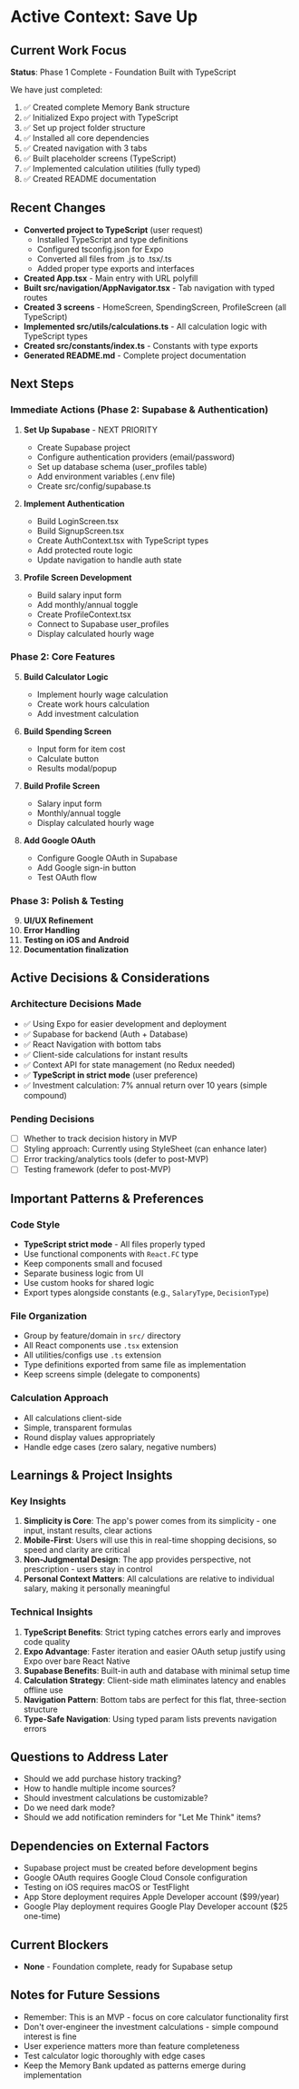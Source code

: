 # Active Context: Save Up

## Current Work Focus
**Status**: Phase 1 Complete - Foundation Built with TypeScript

We have just completed:
1. ✅ Created complete Memory Bank structure
2. ✅ Initialized Expo project with TypeScript
3. ✅ Set up project folder structure
4. ✅ Installed all core dependencies
5. ✅ Created navigation with 3 tabs
6. ✅ Built placeholder screens (TypeScript)
7. ✅ Implemented calculation utilities (fully typed)
8. ✅ Created README documentation

## Recent Changes
- **Converted project to TypeScript** (user request)
  - Installed TypeScript and type definitions
  - Configured tsconfig.json for Expo
  - Converted all files from .js to .tsx/.ts
  - Added proper type exports and interfaces
- **Created App.tsx** - Main entry with URL polyfill
- **Built src/navigation/AppNavigator.tsx** - Tab navigation with typed routes
- **Created 3 screens** - HomeScreen, SpendingScreen, ProfileScreen (all TypeScript)
- **Implemented src/utils/calculations.ts** - All calculation logic with TypeScript types
- **Created src/constants/index.ts** - Constants with type exports
- **Generated README.md** - Complete project documentation

## Next Steps

### Immediate Actions (Phase 2: Supabase & Authentication)
1. **Set Up Supabase** - NEXT PRIORITY
   - Create Supabase project
   - Configure authentication providers (email/password)
   - Set up database schema (user_profiles table)
   - Add environment variables (.env file)
   - Create src/config/supabase.ts

2. **Implement Authentication**
   - Build LoginScreen.tsx
   - Build SignupScreen.tsx
   - Create AuthContext.tsx with TypeScript types
   - Add protected route logic
   - Update navigation to handle auth state

3. **Profile Screen Development**
   - Build salary input form
   - Add monthly/annual toggle
   - Create ProfileContext.tsx
   - Connect to Supabase user_profiles
   - Display calculated hourly wage

### Phase 2: Core Features
5. **Build Calculator Logic**
   - Implement hourly wage calculation
   - Create work hours calculation
   - Add investment calculation

6. **Build Spending Screen**
   - Input form for item cost
   - Calculate button
   - Results modal/popup

7. **Build Profile Screen**
   - Salary input form
   - Monthly/annual toggle
   - Display calculated hourly wage

8. **Add Google OAuth**
   - Configure Google OAuth in Supabase
   - Add Google sign-in button
   - Test OAuth flow

### Phase 3: Polish & Testing
9. **UI/UX Refinement**
10. **Error Handling**
11. **Testing on iOS and Android**
12. **Documentation finalization**

## Active Decisions & Considerations

### Architecture Decisions Made
- ✅ Using Expo for easier development and deployment
- ✅ Supabase for backend (Auth + Database)
- ✅ React Navigation with bottom tabs
- ✅ Client-side calculations for instant results
- ✅ Context API for state management (no Redux needed)
- ✅ **TypeScript in strict mode** (user preference)
- ✅ Investment calculation: 7% annual return over 10 years (simple compound)

### Pending Decisions
- [ ] Whether to track decision history in MVP
- [ ] Styling approach: Currently using StyleSheet (can enhance later)
- [ ] Error tracking/analytics tools (defer to post-MVP)
- [ ] Testing framework (defer to post-MVP)

## Important Patterns & Preferences

### Code Style
- **TypeScript strict mode** - All files properly typed
- Use functional components with `React.FC` type
- Keep components small and focused
- Separate business logic from UI
- Use custom hooks for shared logic
- Export types alongside constants (e.g., `SalaryType`, `DecisionType`)

### File Organization
- Group by feature/domain in `src/` directory
- All React components use `.tsx` extension
- All utilities/configs use `.ts` extension
- Type definitions exported from same file as implementation
- Keep screens simple (delegate to components)

### Calculation Approach
- All calculations client-side
- Simple, transparent formulas
- Round display values appropriately
- Handle edge cases (zero salary, negative numbers)

## Learnings & Project Insights

### Key Insights
1. **Simplicity is Core**: The app's power comes from its simplicity - one input, instant results, clear actions
2. **Mobile-First**: Users will use this in real-time shopping decisions, so speed and clarity are critical
3. **Non-Judgmental Design**: The app provides perspective, not prescription - users stay in control
4. **Personal Context Matters**: All calculations are relative to individual salary, making it personally meaningful

### Technical Insights
1. **TypeScript Benefits**: Strict typing catches errors early and improves code quality
2. **Expo Advantage**: Faster iteration and easier OAuth setup justify using Expo over bare React Native
3. **Supabase Benefits**: Built-in auth and database with minimal setup time
4. **Calculation Strategy**: Client-side math eliminates latency and enables offline use
5. **Navigation Pattern**: Bottom tabs are perfect for this flat, three-section structure
6. **Type-Safe Navigation**: Using typed param lists prevents navigation errors

## Questions to Address Later
- Should we add purchase history tracking?
- How to handle multiple income sources?
- Should investment calculations be customizable?
- Do we need dark mode?
- Should we add notification reminders for "Let Me Think" items?

## Dependencies on External Factors
- Supabase project must be created before development begins
- Google OAuth requires Google Cloud Console configuration
- Testing on iOS requires macOS or TestFlight
- App Store deployment requires Apple Developer account ($99/year)
- Google Play deployment requires Google Play Developer account ($25 one-time)

## Current Blockers
- **None** - Foundation complete, ready for Supabase setup

## Notes for Future Sessions
- Remember: This is an MVP - focus on core calculator functionality first
- Don't over-engineer the investment calculations - simple compound interest is fine
- User experience matters more than feature completeness
- Test calculator logic thoroughly with edge cases
- Keep the Memory Bank updated as patterns emerge during implementation
